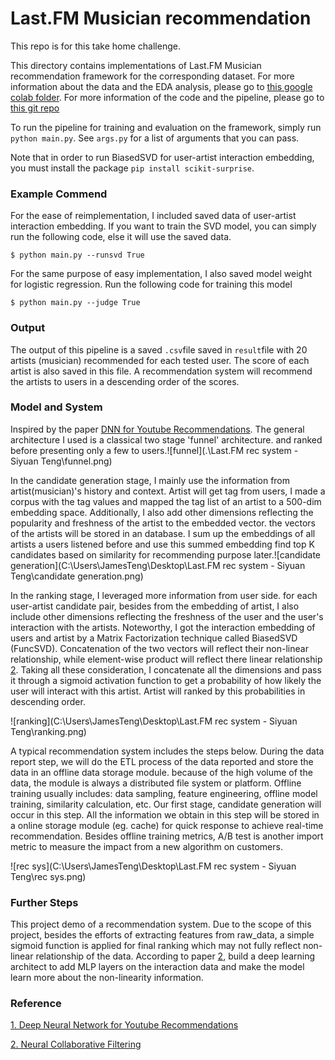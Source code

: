# Last.FM Musician recommendation

This repo is for this take home challenge.

This directory contains implementations of  Last.FM Musician recommendation framework for the corresponding dataset. For more information about the data and the EDA analysis, please go to [this google colab folder](https://drive.google.com/drive/folders/1JVDRqrbCSnuqU-103QHXuVDSemmUBzs8?usp=sharing). For more information of the code and the pipeline, please go to [this git repo](https://github.com/siyuant2/Last.FM-rec-system)

To run the pipeline for training and evaluation on the framework, simply run `python main.py`. See `args.py` for a list of arguments that you can pass.

Note that in order to run BiasedSVD for user-artist interaction embedding, you must install the package `pip install scikit-surprise`.

### Example Commend

For the ease of reimplementation, I included saved data of user-artist interaction embedding. If you want to train the SVD model, you can simply run the following code, else it will use the saved data.

```
$ python main.py --runsvd True
```

For the same purpose of easy implementation, I also saved model weight for logistic regression.  Run the following code for training this model

```
$ python main.py --judge True
```

### Output

The output of this pipeline is a saved `.csv`file saved in `result`file with 20 artists (musician) recommended for each tested user. The score of each artist is also saved in this file. A recommendation system will recommend the artists to users in a  descending order of the scores.

### Model and System

Inspired by the paper [DNN for Youtube Recommendations](https://research.google/pubs/pub45530/). The general architecture I used is a classical two stage 'funnel' architecture. and ranked before presenting only a few to users.![funnel](.\Last.FM rec system - Siyuan Teng\funnel.png)

In the candidate generation stage, I mainly use the information from artist(musician)'s history and context. Artist will get tag from users, I made a corpus with the tag values and mapped the tag list of an artist to a 500-dim embedding space. Additionally, I also add other dimensions reflecting the popularity and freshness of the artist to the embedded vector. the vectors of the artists will be stored in an database. I sum up the embeddings of all artists a users listened before and use this  summed embedding find top K candidates based on similarity for recommending purpose later.![candidate generation](C:\Users\JamesTeng\Desktop\Last.FM rec system - Siyuan Teng\candidate generation.png)

In the ranking stage, I leveraged more information from user side. for each user-artist candidate pair, besides from the embedding of artist, I also include other dimensions reflecting the freshness of the user and the user's interaction with the artists. Noteworthy, I got the interaction embedding of users and artist by a Matrix Factorization technique called BiasedSVD (FuncSVD). Concatenation of the two vectors will reflect their non-linear relationship, while element-wise product will reflect there linear relationship [2](https://arxiv.org/pdf/1708.05031.pdf). Taking all these consideration, I concatenate all the dimensions and pass it through a sigmoid activation function to get a probability of how likely the user will interact with this artist. Artist will ranked by this probabilities in descending order. 

![ranking](C:\Users\JamesTeng\Desktop\Last.FM rec system - Siyuan Teng\ranking.png)

A typical recommendation system includes the steps below. During the data report step, we will do the ETL process of the data reported and store the data in an offline data storage module. because of the high volume of the data, the module is always a distributed file system or platform. Offline training usually includes: data sampling, feature engineering, offline model training,  similarity calculation, etc. Our first stage, candidate generation will occur in this step. All the information we obtain in this step will be stored in a online storage module (eg. cache) for quick response to achieve real-time recommendation. Besides offline training metrics, A/B test is another import metric to measure the impact from a new algorithm on customers.

![rec sys](C:\Users\JamesTeng\Desktop\Last.FM rec system - Siyuan Teng\rec sys.png)

### Further Steps

This project demo of a recommendation system. Due to the scope of this project, besides the efforts of extracting features from raw_data, a simple sigmoid function is applied for final ranking which may not fully reflect non-linear relationship of the data. According to paper [2](https://arxiv.org/pdf/1708.05031.pdf), build a deep learning architect to add MLP layers on the interaction data and make the model learn more about the non-linearity information.

### Reference

[1. Deep Neural Network for Youtube Recommendations](https://research.google/pubs/pub45530/)

[2. Neural Collaborative Filtering](https://arxiv.org/pdf/1708.05031.pdf)
